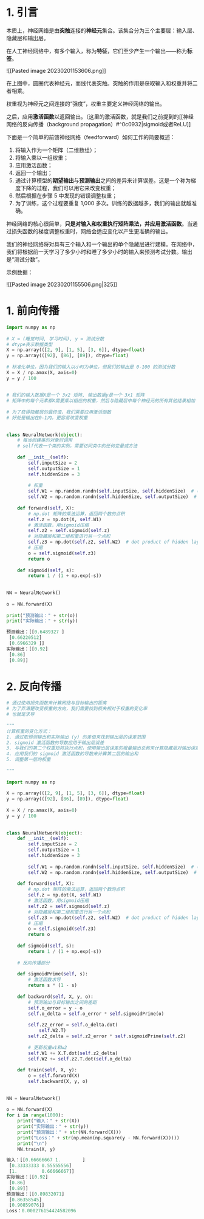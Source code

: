 
# 1. 引言

本质上，神经网络是由**突触**连接的**神经元**集合。该集合分为三个主要层：输入层、隐藏层和输出层。

在人工神经网络中，有多个输入，称为**特征**，它们至少产生一个输出——称为**标签**。

![[Pasted image 20230201153606.png]]

在上图中，圆圈代表神经元，而线代表突触。突触的作用是获取输入和权重并将二者相乘。

权重视为神经元之间连接的“强度”，权重主要定义神经网络的输出。

之后，应用**激活函数**以返回输出。（这里的激活函数，就是我们之前提到的[[神经网络的反向传播（background propagation）#^0c0932|sigmoid或者ReLU]]

下面是一个简单的前馈神经网络（feedforward）如何工作的简要概述：

1.  将输入作为一个矩阵（二维数组）；
2.  将输入乘以一组权重；
3.  应用激活函数；
4.  返回一个输出；
5.  通过计算模型的**期望输出**与**预测输出**之间的差异来计算误差。这是一个称为梯度下降的过程，我们可以用它来改变权重；
6.  然后根据在步骤 5 中发现的错误调整权重；
7.  为了训练，这个过程要重复 1,000 多次。训练的数据越多，我们的输出就越准确。

神经网络的核心很简单，**只是对输入和权重执行矩阵乘法，并应用激活函数**。当通过损失函数的梯度调整权重时，网络会适应变化以产生更准确的输出。

我们的神经网络将对具有三个输入和一个输出的单个隐藏层进行建模。在网络中，我们将根据前一天学习了多少小时和睡了多少小时的输入来预测考试分数。输出是“测试分数”。

示例数据：

![[Pasted image 20230201155506.png|325]]

# 1. 前向传播

```python
import numpy as np  
  
# X = (睡觉时间, 学习时间), y = 测试分数  
# dtype表示数据类型  
X = np.array(([2, 9], [1, 5], [3, 6]), dtype=float)  
y = np.array(([92], [86], [89]), dtype=float)  
  
# 标准化单位，因为我们的输入以小时为单位，但我们的输出是 0-100 的测试分数  
X = X / np.amax(X, axis=0)  
y = y / 100  
  
  
# 我们的输入数据X是一个 3x2 矩阵, 输出数据y是一个 3x1 矩阵  
# 矩阵中的每个元素都X需要乘以相应的权重，然后与隐藏层中每个神经元的所有其他结果相加  
  
# 为了获得隐藏层的最终值，我们需要应用激活函数  
# 好处是输出在0-1内，更容易改变权重  
  
  
class NeuralNetwork(object):  
    # 每当创建类的对象时调用  
    # self代表一个类的实例，需要访问类中的任何变量或方法  
  
    def __init__(self):  
        self.inputSize = 2  
        self.outputSize = 1  
        self.hiddenSize = 3  
  
        # 权重  
        self.W1 = np.random.randn(self.inputSize, self.hiddenSize)  # (3x2) weight matrix from input to hidden layer  
        self.W2 = np.random.randn(self.hiddenSize, self.outputSize)  # (3x1) weight matrix from hidden to output layer  
  
    def forward(self, X):  
        # np.dot 矩阵的乘法运算，返回两个数的点积  
        self.z = np.dot(X, self.W1)  
        # 激活函数，用sigmoid压缩  
        self.z2 = self.sigmoid(self.z)  
        # 对隐藏层和第二组权重进行另一个点积  
        self.z3 = np.dot(self.z2, self.W2)  # dot product of hidden layer (z2) and second set of 3x1 weights  
        # 压缩  
        o = self.sigmoid(self.z3)  
        return o  
  
    def sigmoid(self, s):  
        return 1 / (1 + np.exp(-s))  
  
  
NN = NeuralNetwork()  
  
o = NN.forward(X)  
  
print("预测输出：" + str(o))  
print("实际输出：" + str(y))
```

```python
预测输出：[[0.6489327 ]
 [0.66220512]
 [0.6966329 ]]
实际输出：[[0.92]
 [0.86]
 [0.89]]
```

# 2. 反向传播

```python
# 通过使用损失函数来计算网络与目标输出的距离  
# 为了弄清楚改变权重的方向，我们需要找到损失相对于权重的变化率  
# 也就是求导  
  
"""  
计算权重的变化方式：  
1. 通过取预测输出和实际输出 (y) 的差值来找到输出层的误差范围  
2. sigmoid 激活函数的导数应用于输出层误差  
3. 与我们的第二个权重矩阵执行点积，使用输出层误差的增量输出总和来计算隐藏层对输出误差的贡献程度  
4. 应用我们的 sigmoid 激活函数的导数来计算第二层的输出和  
5. 调整第一层的权重  
  
"""  
  
import numpy as np  
  
X = np.array(([2, 9], [1, 5], [3, 6]), dtype=float)  
y = np.array(([92], [86], [89]), dtype=float)  
  
X = X / np.amax(X, axis=0)  
y = y / 100  
  
  
class NeuralNetwork(object):  
    def __init__(self):  
        self.inputSize = 2  
        self.outputSize = 1  
        self.hiddenSize = 3  
  
        self.W1 = np.random.randn(self.inputSize, self.hiddenSize)  # (3x2) weight matrix from input to hidden layer  
        self.W2 = np.random.randn(self.hiddenSize, self.outputSize)  # (3x1) weight matrix from hidden to output layer  
  
    def forward(self, X):  
        # np.dot 矩阵的乘法运算，返回两个数的点积  
        self.z = np.dot(X, self.W1)  
        # 激活函数，用sigmoid压缩  
        self.z2 = self.sigmoid(self.z)  
        # 对隐藏层和第二组权重进行另一个点积  
        self.z3 = np.dot(self.z2, self.W2)  # dot product of hidden layer (z2) and second set of 3x1 weights  
        # 压缩  
        o = self.sigmoid(self.z3)  
        return o  
  
    def sigmoid(self, s):  
        return 1 / (1 + np.exp(-s))  
  
    # 反向传播部分  
  
    def sigmoidPrime(self, s):  
        # 激活函数求导  
        return s * (1 - s)  
  
    def backward(self, X, y, o):  
        # 预测输出与目标输出之间的差距  
        self.o_error = y - o  
        self.o_delta = self.o_error * self.sigmoidPrime(o)  
  
        self.z2_error = self.o_delta.dot(  
            self.W2.T)  
        self.z2_delta = self.z2_error * self.sigmoidPrime(self.z2)  
  
        # 更新权重w1和w2  
        self.W1 += X.T.dot(self.z2_delta)  
        self.W2 += self.z2.T.dot(self.o_delta)  
  
    def train(self, X, y):  
        o = self.forward(X)  
        self.backward(X, y, o)  
  
  
NN = NeuralNetwork()  
  
o = NN.forward(X)  
for i in range(1000):  
    print("输入：" + str(X))  
    print("实际输出：" + str(y))  
    print("预测输出：" + str(NN.forward(X)))  
    print("Loss：" + str(np.mean(np.square(y - NN.forward(X)))))  
    print("\n")  
    NN.train(X, y)
```

```python
输入：[[0.66666667 1.        ]
 [0.33333333 0.55555556]
 [1.         0.66666667]]
实际输出：[[0.92]
 [0.86]
 [0.89]]
预测输出：[[0.89832071]
 [0.86358545]
 [0.90859076]]
Loss：0.000276154424582096
```